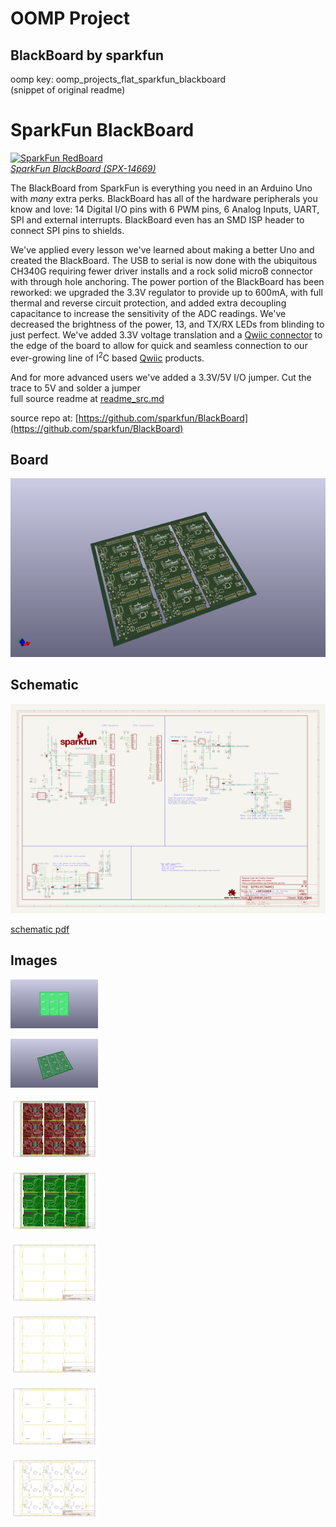 # OOMP Project  
## BlackBoard  by sparkfun  
  
oomp key: oomp_projects_flat_sparkfun_blackboard  
(snippet of original readme)  
  
SparkFun BlackBoard  
============================  
  
[![SparkFun RedBoard](https://cdn.sparkfun.com//assets/parts/1/2/8/6/7/14669-BlackBoard-01.jpg)    
*SparkFun BlackBoard (SPX-14669)*](https://www.sparkfun.com/products/14669)  
  
The BlackBoard from SparkFun is everything you need in an Arduino Uno with *many* extra perks. BlackBoard has all of the hardware peripherals you know and love: 14 Digital I/O pins with 6 PWM pins, 6 Analog Inputs, UART, SPI and external interrupts. BlackBoard even has an SMD ISP header to connect SPI pins to shields.  
  
We've applied every lesson we've learned about making a better Uno and created the BlackBoard. The USB to serial is now done with the ubiquitous CH340G requiring fewer driver installs and a rock solid microB connector with through hole anchoring. The power portion of the BlackBoard has been reworked: we upgraded the 3.3V regulator to provide up to 600mA, with full thermal and reverse circuit protection, and added extra decoupling capacitance to increase the sensitivity of the ADC readings. We've decreased the brightness of the power, 13, and TX/RX LEDs from blinding to just perfect. We've added 3.3V voltage translation and a [Qwiic connector](https://www.sparkfun.com/qwiic) to the edge of the board to allow for quick and seamless connection to our ever-growing line of I<sup>2</sup>C based [Qwiic](https://www.sparkfun.com/qwiic) products.   
  
And for more advanced users we've added a 3.3V/5V I/O jumper. Cut the trace to 5V and solder a jumper   
  full source readme at [readme_src.md](readme_src.md)  
  
source repo at: [https://github.com/sparkfun/BlackBoard](https://github.com/sparkfun/BlackBoard)  
## Board  
  
[![working_3d.png](working_3d_600.png)](working_3d.png)  
## Schematic  
  
[![working_schematic.png](working_schematic_600.png)](working_schematic.png)  
  
[schematic pdf](working_schematic.pdf)  
## Images  
  
[![working_3D_bottom.png](working_3D_bottom_140.png)](working_3D_bottom.png)  
  
[![working_3D_top.png](working_3D_top_140.png)](working_3D_top.png)  
  
[![working_assembly_page_01.png](working_assembly_page_01_140.png)](working_assembly_page_01.png)  
  
[![working_assembly_page_02.png](working_assembly_page_02_140.png)](working_assembly_page_02.png)  
  
[![working_assembly_page_03.png](working_assembly_page_03_140.png)](working_assembly_page_03.png)  
  
[![working_assembly_page_04.png](working_assembly_page_04_140.png)](working_assembly_page_04.png)  
  
[![working_assembly_page_05.png](working_assembly_page_05_140.png)](working_assembly_page_05.png)  
  
[![working_assembly_page_06.png](working_assembly_page_06_140.png)](working_assembly_page_06.png)  
